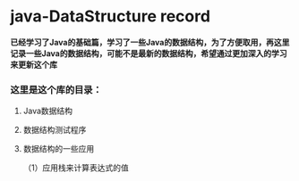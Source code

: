 # java-DataStructure record
**已经学习了Java的基础篇，学习了一些Java的数据结构，为了方便取用，再这里记录一些Java的数据结构，可能不是最新的数据结构，希望通过更加深入的学习来更新这个库**

### 这里是这个库的目录：

1. Java数据结构

2. 数据结构测试程序

3. 数据结构的一些应用

   （1）应用栈来计算表达式的值


